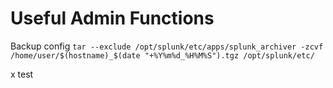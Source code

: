 # Useful Admin Functions

Backup config
```tar --exclude /opt/splunk/etc/apps/splunk_archiver -zcvf /home/user/$(hostname)_$(date "+%Y%m%d_%H%M%S").tgz /opt/splunk/etc/```

x test
